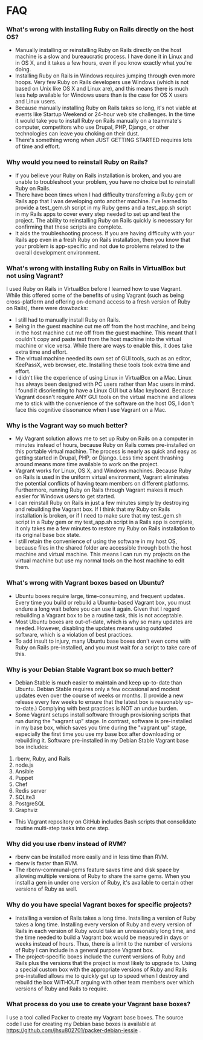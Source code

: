 # FAQ

### What's wrong with installing Ruby on Rails directly on the host OS?

*  Manually installing or reinstalling Ruby on Rails directly on the host machine is a slow and bureaucratic process.  I have done it in Linux and in OS X, and it takes a few hours, even if you know exactly what you're doing.  
*  Installing Ruby on Rails in Windows requires jumping through even more hoops.  Very few Ruby on Rails developers use Windows (which is not based on Unix like OS X and Linux are), and this means there is much less help available for Windows users than is the case for OS X users and Linux users.
*  Because manually installing Ruby on Rails takes so long, it's not viable at events like Startup Weekend or 24-hour web site challenges.  In the time it would take you to install Ruby on Rails manually on a teammate's computer, competitors who use Drupal, PHP, Django, or other technologies can leave you choking on their dust.
*  There's something wrong when JUST GETTING STARTED requires lots of time and effort.

### Why would you need to reinstall Ruby on Rails?

*  If you believe your Ruby on Rails installation is broken, and you are unable to troubleshoot your problem, you have no choice but to reinstall Ruby on Rails.
*  There have been times when I had difficulty transferring a Ruby gem or Rails app that I was developing onto another machine.  I've learned to provide a test_gem.sh script in my Ruby gems and a test_app.sh script in my Rails apps to cover every step needed to set up and test the project.  The ability to reinstalling Ruby on Rails quickly is necessary for confirming that these scripts are complete.
*  It aids the troubleshooting process.  If you are having difficulty with your Rails app even in a fresh Ruby on Rails installation, then you know that your problem is app-specific and not due to problems related to the overall development environment.

### What's wrong with installing Ruby on Rails in VirtualBox but not using Vagrant?

I used Ruby on Rails in VirtualBox before I learned how to use Vagrant.  While this offered some of the benefits of using Vagrant (such as being cross-platform and offering on-demand access to a fresh version of Ruby on Rails), there were drawbacks:

*  I still had to manually install Ruby on Rails.
*  Being in the guest machine cut me off from the host machine, and being in the host machine cut me off from the guest machine.  This meant that I couldn't copy and paste text from the host machine into the virtual machine or vice versa.  While there are ways to enable this, it does take extra time and effort.
*  The virtual machine needed its own set of GUI tools, such as an editor, KeePassX, web browser, etc.  Installing these tools took extra time and effort.
*  I didn't like the experience of using Linux in VirtualBox on a Mac.  Linux has always been designed with PC users rather than Mac users in mind.  I found it disorienting to have a Linux GUI but a Mac keyboard.  Because Vagrant doesn't require ANY GUI tools on the virtual machine and allows me to stick with the convenience of the software on the host OS, I don't face this cognitive dissonance when I use Vagrant on a Mac.

### Why is the Vagrant way so much better?

*  My Vagrant solution allows me to set up Ruby on Rails on a computer in minutes instead of hours, because Ruby on Rails comes pre-installed on this portable virtual machine.  The process is nearly as quick and easy as getting started in Drupal, PHP, or Django.  Less time spent thrashing around means more time available to work on the project.
*  Vagrant works for Linux, OS X, and Windows machines.  Because Ruby on Rails is used in the uniform virtual environment, Vagrant eliminates the potential conflicts of having team members on different platforms.  Furthermore, running Ruby on Rails through Vagrant makes it much easier for Windows users to get started.
*  I can reinstall Ruby on Rails in just a few minutes simply by destroying and rebuilding the Vagrant box.  If I think that my Ruby on Rails installation is broken, or if I need to make sure that my test_gem.sh script in a Ruby gem or my test_app.sh script in a Rails app is complete, it only takes me a few minutes to restore my Ruby on Rails installation to its original base box state.
*  I still retain the convenience of using the software in my host OS, because files in the shared folder are accessible through both the host machine and virtual machine.  This means I can run my projects on the virtual machine but use my normal tools on the host machine to edit them.

### What's wrong with Vagrant boxes based on Ubuntu?

*  Ubuntu boxes require large, time-consuming, and frequent updates.  Every time you build or rebuild a Ubuntu-based Vagrant box, you must endure a long wait before you can use it again.  Given that I regard rebuilding a Vagrant box to be a routine task, this is not acceptable.
*  Most Ubuntu boxes are out-of-date, which is why so many updates are needed.  However, disabling the updates means using outdated software, which is a violation of best practices.  
*  To add insult to injury, many Ubuntu base boxes don't even come with Ruby on Rails pre-installed, and you must wait for a script to take care of this.

### Why is your Debian Stable Vagrant box so much better?

*  Debian Stable is much easier to maintain and keep up-to-date than Ubuntu.  Debian Stable requires only a few occasional and modest updates even over the course of weeks or months.  (I provide a new release every few weeks to ensure that the latest box is reasonably up-to-date.)  Complying with best practices is NOT an undue burden.
*  Some Vagrant setups install software through provisioning scripts that run during the "vagrant up" stage.  In contrast, software is pre-installed in my base box, which saves you time during the "vagrant up" stage, especially the first time you use my base box after downloading or rebuilding it.  Software pre-installed in my Debian Stable Vagrant base box includes:

  1.  rbenv, Ruby, and Rails
  2.  node.js
  3.  Ansible
  4.  Puppet
  5.  Chef
  6.  Redis server
  7.  SQLite3
  8.  PostgreSQL
  9.  Graphviz
  
*  This Vagrant repository on GitHub includes Bash scripts that consolidate routine multi-step tasks into one step.

### Why did you use rbenv instead of RVM?

*  rbenv can be installed more easily and in less time than RVM.
*  rbenv is faster than RVM.
*  The rbenv-communal-gems feature saves time and disk space by allowing multiple versions of Ruby to share the same gems.  When you install a gem in under one version of Ruby, it's available to certain other versions of Ruby as well.

### Why do you have special Vagrant boxes for specific projects?

*  Installing a version of Rails takes a long time.  Installing a version of Ruby takes a long time.  Installing every version of Ruby and every version of Rails in each version of Ruby would take an unreasonably long time, and the time needed to build a Vagrant box would be measured in days or weeks instead of hours.  Thus, there is a limit to the number of versions of Ruby I can include in a general purpose Vagrant box.
*  The project-specific boxes include the current versions of Ruby and Rails plus the versions that the project is most likely to upgrade to.  Using a special custom box with the appropriate versions of Ruby and Rails pre-installed allows me to quickly get up to speed when I destroy and rebuild the box WITHOUT arguing with other team members over which versions of Ruby and Rails to require.

### What process do you use to create your Vagrant base boxes?

I use a tool called Packer to create my Vagrant base boxes.  The source code I use for creating my Debian base boxes is available at https://github.com/jhsu802701/packer-debian-jessie .
